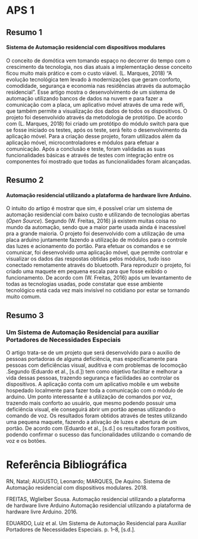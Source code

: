 # APS 1

## Resumo 1

#### Sistema de Automação residencial com dispositivos modulares

O conceito de domótica vem tomando espaço no decorrer do tempo com o crescimento da tecnologia, nos dias atuais a implementação desse conceito ficou muito mais prático e com o custo viável. (L. Marques, 2018)⁠ “A evolução tecnológica tem levado à modernizações que geram conforto, comodidade, segurança e economia nas residências através da automação residencial”. Esse artigo mostra o desenvolvimento de um sistema de automação utilizando bancos de dados na nuvem e para fazer a comunicação com a placa, um aplicativo móvel através de uma rede wifi, que também permite a visualização dos dados de todos os dispositivos.
O projeto foi desenvolvido através da metodologia de protótipo. De acordo com (L. Marques, 2018)⁠ foi criado um protótipo do módulo switch para que se fosse iniciado os testes, após os teste, será feito o desenvolvimento da aplicação móvel. Para a criação desse projeto, foram utilizados além da aplicação móvel, microcontroladores e módulos para efetuar a comunicação. Após a conclusão e teste, foram validadas as suas funcionalidades básicas e através de testes com integração entre os componentes foi mostrado que todas as funcionalidades foram alcançadas.

## Resumo 2

#### Automação residencial utilizando a plataforma de hardware livre Arduino.

O intuito do artigo é mostrar que sim, é possível criar um sistema de automação residencial com baixo custo e utilizando de tecnologias abertas (*Open Source*). Segundo (W. Freitas, 2016)⁠ já existem muitas coisa no mundo da automação, sendo que a maior parte usada ainda é inacessível pra a grande maioria. O projeto foi desenvolvido com a utilização de uma placa arduíno juntamente fazendo a utilização de módulos para o controle das luzes e acionamento do portão. Para efetuar os comandos e se comunicar, foi desenvolvido uma aplicação móvel, que permite controlar e visualizar os dados das respostas obtidas pelos módulos, tudo isso conectado remotamente através do bluetooth. Para reproduzir o projeto, foi criado uma maquete em pequena escala para que fosse exibido o funcionamento. De acordo com (W. Freitas, 2016) após um levantamento de todas as tecnologias usadas, pode constatar que esse ambiente tecnológico está cada vez mais invisível no cotidiano por estar se tornando muito comum.

## Resumo 3

### Um Sistema de Automação Residencial para auxiliar Portadores de Necessidades Especiais


O artigo trata-se de um projeto  que será desenvolvido para o auxilio de pessoas portadoras de alguma deficiência, mas especificamente para pessoas com deficiências visual, auditiva e com problemas de locomoção .Segundo (Eduardo et al., [s.d.]) tem como objetivo facilitar e melhorar a vida dessas pessoas, trazendo segurança e facilidades ao controlar os dispositivos. A aplicação conta com um aplicativo mobile e um website hospedado localmente para fazer toda a comunicação com o módulo de arduino. Um ponto interessante é a utilização de comandos por voz, trazendo mais conforto ao usuário, que mesmo podendo possuir uma deficiência visual, ele conseguirá abrir um portão apenas utilizando o comando de voz. Os resultados foram obtidos através de testes utilizando uma pequena maquete, fazendo a ativação de luzes e abertura de um portão. De acordo com  (Eduardo et al., [s.d.] os resultados foram positivos, podendo confirmar o sucesso das funcionalidades utilizando o comando de voz e os botões.

# Referência Bibliográfica

RN, Natal; AUGUSTO, Leonardo; MARQUES, De Aquino. Sistema de Automação residencial com dispositivos modulares. 2018.

FREITAS, Wglielber Sousa. Automação residencial utilizando a plataforma de hardware livre Arduino Automação residencial utilizando a plataforma de hardware livre Arduino. 2016.

EDUARDO, Luiz et al. Um Sistema de Automação Residencial para Auxiliar Portadores de Necessidades Especiais. p. 1–8, [s.d.].
